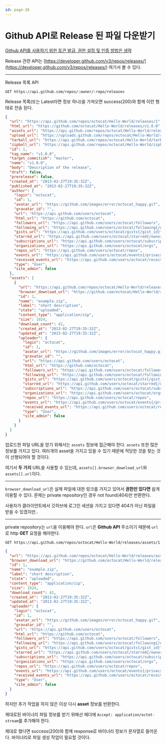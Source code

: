 ```yaml
---
id: page-26
---
```

# Github API로 Release 된 파일 다운받기

[Github API를 사용하기 위한 토큰 발급, 권한 설정 및 인증 방법은 생략](https://developer.github.com/v3/)

Release 관련 API는 [https://developer.github.com/v3/repos/releases/](https://developer.github.com/v3/repos/releases/)
 여기서 볼 수 있다.

---

Release 목록 API

```
GET https://api.github.com/repos/:owner/:repo/releases
```

Release 목록(또는 Latest라면 정보 하나)을 가져오면 success(200)와 함께 이런 형태로 전송 된다.

```json
{
  "url": "https://api.github.com/repos/octocat/Hello-World/releases/1",
  "html_url": "https://github.com/octocat/Hello-World/releases/v1.0.0",
  "assets_url": "https://api.github.com/repos/octocat/Hello-World/releases/1/assets",
  "upload_url": "https://uploads.github.com/repos/octocat/Hello-World/releases/1/assets{?name,label}",
  "tarball_url": "https://api.github.com/repos/octocat/Hello-World/tarball/v1.0.0",
  "zipball_url": "https://api.github.com/repos/octocat/Hello-World/zipball/v1.0.0",
  "id": 1,
  "tag_name": "v1.0.0",
  "target_commitish": "master",
  "name": "v1.0.0",
  "body": "Description of the release",
  "draft": false,
  "prerelease": false,
  "created_at": "2013-02-27T19:35:32Z",
  "published_at": "2013-02-27T19:35:32Z",
  "author": {
    "login": "octocat",
    "id": 1,
    "avatar_url": "https://github.com/images/error/octocat_happy.gif",
    "gravatar_id": "",
    "url": "https://api.github.com/users/octocat",
    "html_url": "https://github.com/octocat",
    "followers_url": "https://api.github.com/users/octocat/followers",
    "following_url": "https://api.github.com/users/octocat/following{/other_user}",
    "gists_url": "https://api.github.com/users/octocat/gists{/gist_id}",
    "starred_url": "https://api.github.com/users/octocat/starred{/owner}{/repo}",
    "subscriptions_url": "https://api.github.com/users/octocat/subscriptions",
    "organizations_url": "https://api.github.com/users/octocat/orgs",
    "repos_url": "https://api.github.com/users/octocat/repos",
    "events_url": "https://api.github.com/users/octocat/events{/privacy}",
    "received_events_url": "https://api.github.com/users/octocat/received_events",
    "type": "User",
    "site_admin": false
  },
  "assets": [
    {
      "url": "https://api.github.com/repos/octocat/Hello-World/releases/assets/1",
      "browser_download_url": "https://github.com/octocat/Hello-World/releases/download/v1.0.0/example.zip",
      "id": 1,
      "name": "example.zip",
      "label": "short description",
      "state": "uploaded",
      "content_type": "application/zip",
      "size": 1024,
      "download_count": 42,
      "created_at": "2013-02-27T19:35:32Z",
      "updated_at": "2013-02-27T19:35:32Z",
      "uploader": {
        "login": "octocat",
        "id": 1,
        "avatar_url": "https://github.com/images/error/octocat_happy.gif",
        "gravatar_id": "",
        "url": "https://api.github.com/users/octocat",
        "html_url": "https://github.com/octocat",
        "followers_url": "https://api.github.com/users/octocat/followers",
        "following_url": "https://api.github.com/users/octocat/following{/other_user}",
        "gists_url": "https://api.github.com/users/octocat/gists{/gist_id}",
        "starred_url": "https://api.github.com/users/octocat/starred{/owner}{/repo}",
        "subscriptions_url": "https://api.github.com/users/octocat/subscriptions",
        "organizations_url": "https://api.github.com/users/octocat/orgs",
        "repos_url": "https://api.github.com/users/octocat/repos",
        "events_url": "https://api.github.com/users/octocat/events{/privacy}",
        "received_events_url": "https://api.github.com/users/octocat/received_events",
        "type": "User",
        "site_admin": false
      }
    }
  ]
}
```

업로드한 파일 URL을 얻기 위해서는 ```assets``` 정보에 접근해야 한다.
```assets``` 또한 많은 정보를 가지고 있다.
여러개의 asset을 가지고 있을 수 있기 때문에 적당한 것을 찾는 것이 선행되어야 할 것이다.

여기서 **두 가지** URL을 사용할 수 있는데, ```assets[].browser_download_url```와 ```assets[].url```이다.

---

```browser_download_url```은 실제 파일에 대한 링크를 가지고 있어서 **권한만 있다면** 쉽게 이용할 수 있다.
문제는 private repository인 경우 not found(404)만 반환한다.

사용자가 클라이언트에서 깃허브에 로그인 세션을 가지고 있다면 404가 아닌 파일을 받을 수 있겠지만..

---

private repository는 ```url```을 이용해야 한다.
```url```은 **Github API** 주소이기 때문에 ```url```로 http **GET** 요청을 해야한다.

```
GET https://api.github.com/repos/octocat/Hello-World/releases/assets/1
```
```json
{
  "url": "https://api.github.com/repos/octocat/Hello-World/releases/assets/1",
  "browser_download_url": "https://github.com/octocat/Hello-World/releases/download/v1.0.0/example.zip",
  "id": 1,
  "name": "example.zip",
  "label": "short description",
  "state": "uploaded",
  "content_type": "application/zip",
  "size": 1024,
  "download_count": 42,
  "created_at": "2013-02-27T19:35:32Z",
  "updated_at": "2013-02-27T19:35:32Z",
  "uploader": {
    "login": "octocat",
    "id": 1,
    "avatar_url": "https://github.com/images/error/octocat_happy.gif",
    "gravatar_id": "",
    "url": "https://api.github.com/users/octocat",
    "html_url": "https://github.com/octocat",
    "followers_url": "https://api.github.com/users/octocat/followers",
    "following_url": "https://api.github.com/users/octocat/following{/other_user}",
    "gists_url": "https://api.github.com/users/octocat/gists{/gist_id}",
    "starred_url": "https://api.github.com/users/octocat/starred{/owner}{/repo}",
    "subscriptions_url": "https://api.github.com/users/octocat/subscriptions",
    "organizations_url": "https://api.github.com/users/octocat/orgs",
    "repos_url": "https://api.github.com/users/octocat/repos",
    "events_url": "https://api.github.com/users/octocat/events{/privacy}",
    "received_events_url": "https://api.github.com/users/octocat/received_events",
    "type": "User",
    "site_admin": false
  }
}
```

하지만 추가 작업을 하지 않은 이상 다시 **asset** 정보를 반환한다.

제대로된 바이너리 파일 정보를 받기 위해선 헤더에 ```Accept: application/octet-stream```를 추가해야 한다.

제대로 했다면 success(200)와 함께 response로 바이너리 정보가 문자열로 들어온다.
바이너리로 파일 생성 작업이 필요할 것이다.
